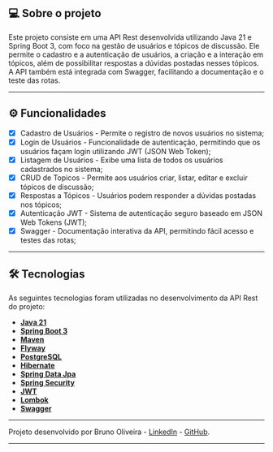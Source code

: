 ## 💻 Sobre o projeto

Este projeto consiste em uma API Rest desenvolvida utilizando Java 21 e Spring Boot 3, com foco na gestão de usuários e tópicos de discussão. Ele permite o cadastro e a autenticação de usuários, a criação e a interação em tópicos, além de possibilitar respostas a dúvidas postadas nesses tópicos. A API também está integrada com Swagger, facilitando a documentação e o teste das rotas.

---

## ⚙️ Funcionalidades

- [x] Cadastro de Usuários - Permite o registro de novos usuários no sistema;
- [x] Login de Usuários - Funcionalidade de autenticação, permitindo que os usuários façam login utilizando JWT (JSON Web Token);
- [x] Listagem de Usuários - Exibe uma lista de todos os usuários cadastrados no sistema;
- [x] CRUD de Topicos - Permite aos usuários criar, listar, editar e excluir tópicos de discussão;
- [x] Respostas a Tópicos - Usuários podem responder a dúvidas postadas nos tópicos;
- [x] Autenticação JWT - Sistema de autenticação seguro baseado em JSON Web Tokens (JWT);
- [x] Swagger - Documentação interativa da API, permitindo fácil acesso e testes das rotas;

---

## 🛠 Tecnologias

As seguintes tecnologias foram utilizadas no desenvolvimento da API Rest do projeto:

- **[Java 21](https://www.oracle.com/java)**
- **[Spring Boot 3](https://spring.io/projects/spring-boot)**
- **[Maven](https://maven.apache.org)**
- **[Flyway](https://www.red-gate.com/products/flyway/community/)**
- **[PostgreSQL](https://www.postgresql.org/)**
- **[Hibernate](https://hibernate.org)**
- **[Spring Data Jpa](https://spring.io/projects/spring-data-jpa)**
- **[Spring Security](https://spring.io/projects/spring-security)**
- **[JWT](https://jwt.io/)**
- **[Lombok](https://projectlombok.org)**
- **[Swagger](https://springdoc.org/)**

---

Projeto desenvolvido por Bruno Oliveira - [LinkedIn](https://www.linkedin.com/in/bruno-oliveira-9593aa186/) - [GitHub](https://github.com/onurbeht).

---
